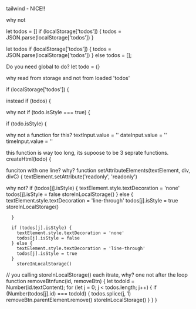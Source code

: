 tailwind - NICE!!


why not 


let todos = []
if (localStorage['todos']) {
  todos = JSON.parse(localStorage['todos'])
}

let todos
if (localStorage['todos']) {
  todos = JSON.parse(localStorage['todos'])
} else todos = [];

Do you need global to do?
let todo = {}


why read from storage and not from loaded 'todos'

if (localStorage['todos']) {

instead
if (todos) {

why not 
if (todo.isStyle === true) {

if (todo.isStyle) {


why not a function for this?
  textInput.value = ''
  dateInput.value = ''
  timeInput.value = ''

this function is way too long, its supoose to be 3 seprate functions.
createHtml(todo) {

funciton with one line? why?
function setAttributeElements(textElement, div, divC) {
  textElement.setAttribute('readonly', 'readonly')

why not?
if (todos[j].isStyle) {
        textElement.style.textDecoration = 'none'
        todos[j].isStyle = false
        storeInLocalStorage()
      } else {
        textElement.style.textDecoration = 'line-through'
        todos[j].isStyle = true
        storeInLocalStorage()

      }

      if (todos[j].isStyle) {
        textElement.style.textDecoration = 'none'
        todos[j].isStyle = false
      } else {
        textElement.style.textDecoration = 'line-through'
        todos[j].isStyle = true
      }
        storeInLocalStorage()

// you calling storeInLocalStorage() each itrate, why? one not after the loop
function removeBtnfunc(id, removeBtn) {
  let todoId = Number(id.textContent);
  for (let j = 0; j < todos.length; j++) {
    if (Number(todos[j].id) === todoId) {
      todos.splice(j, 1)
      removeBtn.parentElement.remove()
      storeInLocalStorage()
    }
  }
}


